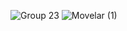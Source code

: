 ![Group 23](https://github.com/gdutralagares/movelar-project/assets/61439293/ad9b83df-e14c-469a-ba68-7d24f8283d88)
![Movelar (1)](https://github.com/gdutralagares/movelar-project/assets/61439293/b84a55d6-3b15-4b4c-90f3-b04d8811a35a)
